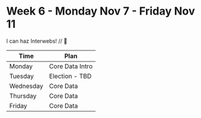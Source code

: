 # Week 6 - Monday Nov 7 - Friday Nov 11

I can haz Interwebs! // :blue_heart:



Time        |   Plan   |
----------------|-------
Monday         | Core Data Intro
Tuesday   | Election - TBD
Wednesday   | Core Data
Thursday     | Core Data
Friday | Core Data

